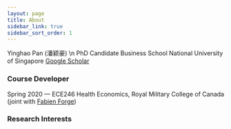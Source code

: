```yaml
---
layout: page
title: About
sidebar_link: true
sidebar_sort_order: 1
---
```


Yinghao Pan (潘颖豪) \n
PhD Candidate
Business School
National University of Singapore
[Google Scholar](https://scholar.google.com/citations?user=d8OG-4UAAAAJ&hl=en)  

### Course Developer
Spring 2020 — ECE246 Health Economics, Royal Military College of Canada  
(joint with [Fabien Forge](https://forgef.github.io/index.html))

### Research Interests


